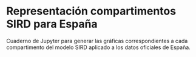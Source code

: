 # Representación compartimentos SIRD para España
Cuaderno de Jupyter para generar las gráficas correspondientes a cada compartimento del modelo SIRD aplicado a los datos oficiales de España.
